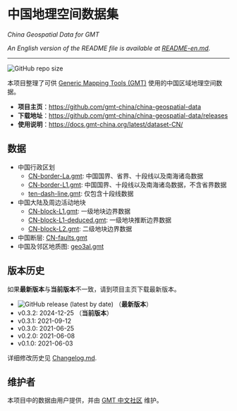 # 中国地理空间数据集

*China Geospatial Data for GMT*

*An English version of the README file is available at [README-en.md](README-en.md).*

----

![GitHub repo size](https://img.shields.io/github/repo-size/gmt-china/china-geospatial-data)

本项目整理了可供 [Generic Mapping Tools (GMT)](https://www.generic-mapping-tools.org/)
使用的中国区域地理空间数据。

- **项目主页**：https://github.com/gmt-china/china-geospatial-data
- **下载地址**：https://github.com/gmt-china/china-geospatial-data/releases
- **使用说明**：https://docs.gmt-china.org/latest/dataset-CN/

## 数据

- 中国行政区划
  - [CN-border-La.gmt](CN-border-La.gmt): 中国国界、省界、十段线以及南海诸岛数据
  - [CN-border-L1.gmt](CN-border-L1.gmt): 中国国界、十段线以及南海诸岛数据，不含省界数据
  - [ten-dash-line.gmt](ten-dash-line.gmt): 仅包含十段线数据
- 中国大陆及周边活动地块
  - [CN-block-L1.gmt](CN-block-L1.gmt): 一级地块边界数据
  - [CN-block-L1-deduced.gmt](CN-block-L1-deduced.gmt): 一级地块推断边界数据
  - [CN-block-L2.gmt](CN-block-L2.gmt): 二级地块边界数据
- 中国断层: [CN-faults.gmt](CN-faults.gmt)
- 中国及邻区地质图: [geo3al.gmt](geo3al.gmt)

## 版本历史

如果**最新版本**与**当前版本**不一致，请到项目主页下载最新版本。

- ![GitHub release (latest by date)](https://img.shields.io/github/v/release/gmt-china/china-geospatial-data) （**最新版本**）
- v0.3.2: 2024-12-25 （**当前版本**）
- v0.3.1: 2021-09-12
- v0.3.0: 2021-06-25
- v0.2.0: 2021-06-08
- v0.1.0: 2021-06-03

详细修改历史见 [Changelog.md](Changelog.md).

## 维护者

本项目中的数据由用户提供，并由 [GMT 中文社区](https://gmt-china.org/) 维护。

